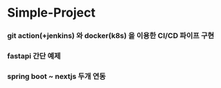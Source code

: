 ﻿# Simple-Project
### git action(+jenkins) 와 docker(k8s) 을 이용한 CI/CD 파이프 구현
### fastapi 간단 예제
### spring boot ~ nextjs 두개 연동

